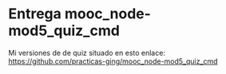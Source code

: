 # Entrega mooc_node-mod5_quiz_cmd

Mi versiones de de quiz situado en esto enlace:
https://github.com/practicas-ging/mooc_node-mod5_quiz_cmd
